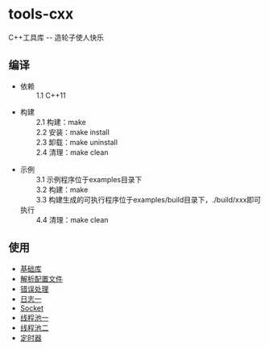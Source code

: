 # tools-cxx
C++工具库 -- 造轮子使人快乐

## 编译
* 依赖  
&nbsp; &nbsp; &nbsp; &nbsp; 1.1 C++11

* 构建  
&nbsp; &nbsp; &nbsp; &nbsp; 2.1 构建：make  
&nbsp; &nbsp; &nbsp; &nbsp; 2.2 安装：make install   
&nbsp; &nbsp; &nbsp; &nbsp; 2.3 卸载：make uninstall  
&nbsp; &nbsp; &nbsp; &nbsp; 2.4 清理：make clean

* 示例  
&nbsp; &nbsp; &nbsp; &nbsp; 3.1 示例程序位于examples目录下  
&nbsp; &nbsp; &nbsp; &nbsp; 3.2 构建：make  
&nbsp; &nbsp; &nbsp; &nbsp; 3.3 构建生成的可执行程序位于examples/build目录下，./build/xxx即可执行  
&nbsp; &nbsp; &nbsp; &nbsp; 4.4 清理：make clean

## 使用
* [基础库](/tools/base/README.md)
* [解析配置文件](/tools/config/README.md)  
* [错误处理](/tools/error/README.md)
* [日志一](/tools/log/README.md)
* [Socket](/tools/socket/README.md)
* [线程池一](/tools/threadpool/README.md)
* [线程池二](/tools/threadpool2/README.md)
* [定时器](/tools/timer/README.md)